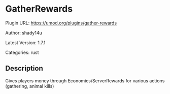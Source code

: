 # GatherRewards

Plugin URL: https://umod.org/plugins/gather-rewards

Author: shady14u

Latest Version: 1.7.1

Categories: rust

## Description

Gives players money through Economics/ServerRewards for various actions (gathering, animal kills)
